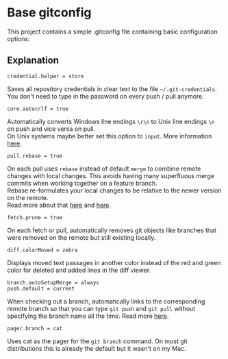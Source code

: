 # Base gitconfig

This project contains a simple .gitconfig file containing basic configuration options: 

## Explanation

`credential.helper = store`

Saves all repository credentials in clear text to the file `~/.git-credentials`. \
You don't need to type in the password on every push / pull anymore.

`core.autocrlf = true`

Automatically converts Windows line endings `\r\n` to Unix line endings `\n` on push and vice versa on pull. \
On Unix systems maybe better set this option to `input`. 
More information [here](https://stackoverflow.com/questions/3206843/how-line-ending-conversions-work-with-git-core-autocrlf-between-different-operat).

`pull.rebase = true`

On each pull uses `rebase` instead of default `merge` to combine remote changes with local changes. 
This avoids having many superfluous merge commits when working together on a feature branch. \
Rebase re-formulates your local changes to be relative to the newer version on the remote. \
Read more about that [here](https://coderwall.com/p/7aymfa/please-oh-please-use-git-pull-rebase) and [here](https://stackoverflow.com/a/4675513/6316545).

`fetch.prune = true` 

On each fetch or pull, automatically removes git objects like branches that were removed on the remote but still existing locally.

`diff.colorMoved = zebra`

Displays moved text passages in another color instead of the red and green color for deleted and added lines in the diff viewer.

`branch.autoSetupMerge = always` \
`push.default = current`

When checking out a branch, automatically links to the corresponding remote branch so that you can type
`git push` and `git pull` without specifying the branch name all the time.
Read more [here](https://stackoverflow.com/a/41327622/6316545).

`pager.branch = cat`

Uses cat as the pager for the `git branch` command. On most git distributions this is already the default but it wasn't on my Mac.
